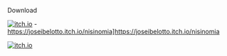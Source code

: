 Download

[![itch.io](https://img.shields.io/badge/Itch.io-FA5C5C?style=for-the-badge&logo=itchdotio&logoColor=white)](https://joseibelotto.itch.io/nisinomia]https://joseibelotto.itch.io/nisinomia) - https://joseibelotto.itch.io/nisinomia]https://joseibelotto.itch.io/nisinomia

[![itch.io](https://img.shields.io/badge/Itch.io-FA5C5C?style=for-the-badge&logo=itchdotio&logoColor=white)](https://joseibelotto.itch.io/nisinomia]https://joseibelotto.itch.io/nisinomia) 

